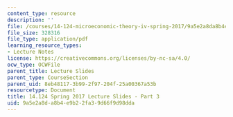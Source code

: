 ```yaml
---
content_type: resource
description: ''
file: /courses/14-124-microeconomic-theory-iv-spring-2017/9a5e2a8da8b4e9b22fa39d66f9d98dda_MIT14_124S17_Slide3.pdf
file_size: 328316
file_type: application/pdf
learning_resource_types:
- Lecture Notes
license: https://creativecommons.org/licenses/by-nc-sa/4.0/
ocw_type: OCWFile
parent_title: Lecture Slides
parent_type: CourseSection
parent_uid: 8eb48117-3b99-2f97-204f-25a00367a53b
resourcetype: Document
title: 14.124 Spring 2017 Lecture Slides - Part 3
uid: 9a5e2a8d-a8b4-e9b2-2fa3-9d66f9d98dda
---
```

